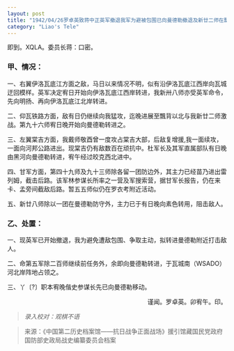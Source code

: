 ```yaml
---
layout: post
title: "1942/04/26罗卓英致蒋中正英军撤退我军为避被包围已向曼德勒撤退及新廿二师在瓢背与敌激战等情"
category: "Liao's Tele"
---
```


即到。XQLA。委员长蒋：口密。

### 甲、情况：

一、右翼伊洛瓦底江方面之敌，马日以来情况不明，似有沿伊洛瓦底江西岸向瓦城迂回模样。英军决定宥日开始向伊洛瓦底江西岸转进，我新卅八师亦受英军命令，先向明扬、再向伊洛瓦底江北岸转进。

二、仰瓦铁路方面，敌有日仍继续向我猛攻，迄晚进展至飄背以北与我新廿二师激战。第九十六师宥日晚开始向曼德勒转进之。

三、左翼棠吉方面，我戴师敬酉曾一度攻占棠吉大部，后敌复增援,我一面续攻，一面向河邦公路进出。现棠吉仍有敌数百在顽抗中。杜军长及其军直属部队有日晚由黑河向曼德勒转进，宥午经过皎克西北进中。

四、甘军方面，第四十九师及九十三师除各留一团防边外，其主力已经苗乃进出雷列姆，截击后路。该军林参谋长所率之一营及军搜索营，据甘军长报告，仍在来卡、孟旁间截敌后路。暂五五师似仍在罗衣考附近活动。

五、新廿八师除以一团在曼德勒防守外，主力已于有日晚向素色转用，阻击敌人。

### 乙、处置：
一、现英军已开始撤退，我为避免遭敌包围、争取主动，拟转进曼德勒附近打击敌人。

二、命第五军除二百师继续前任务外，余即向曼德勒转进，于瓦城南（WSADO）河北岸阵地占领之。

三、丫〔?〕职本宥晚偕史参谋长先已向曼德勒移动。

<p align="right"\>谨闻。罗卓英。卯宥午。印。</p\>


>*录入校对：观棋不语*

> 来源：《中国第二历史档案馆——抗日战争正面战场》援引馆藏国民党政府国防部史政局战史编纂委员会档案